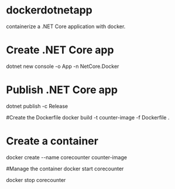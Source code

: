 # dockerdotnetapp
containerize a .NET Core application with docker.

# Create .NET Core app

dotnet new console -o App -n NetCore.Docker

# Publish .NET Core app
dotnet publish -c Release

#Create the Dockerfile
docker build -t counter-image -f Dockerfile .

# Create a container
docker create --name corecounter counter-image

#Manage the container
docker start corecounter

docker stop corecounter
